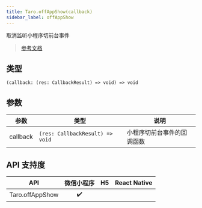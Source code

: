 ```yaml
---
title: Taro.offAppShow(callback)
sidebar_label: offAppShow
---
```


取消监听小程序切前台事件

> [参考文档](https://developers.weixin.qq.com/miniprogram/dev/api/base/app/app-event/wx.offAppShow.html)

## 类型

```tsx
(callback: (res: CallbackResult) => void) => void
```

## 参数

<table>
  <thead>
    <tr>
      <th>参数</th>
      <th>类型</th>
      <th>说明</th>
    </tr>
  </thead>
  <tbody>
    <tr>
      <td>callback</td>
      <td><code>(res: CallbackResult) =&gt; void</code></td>
      <td>小程序切前台事件的回调函数</td>
    </tr>
  </tbody>
</table>

## API 支持度

| API | 微信小程序 | H5 | React Native |
| :---: | :---: | :---: | :---: |
| Taro.offAppShow | ✔️ |  |  |
